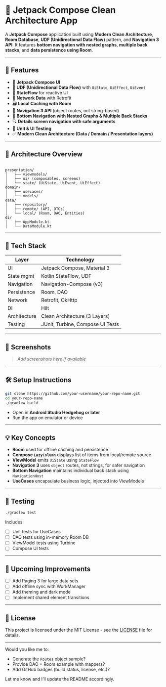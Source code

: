 
# 🚀 Jetpack Compose Clean Architecture App

A **Jetpack Compose** application built using **Modern Clean Architecture**, **Room Database**, **UDF (Unidirectional Data Flow)** pattern, and **Navigation 3 API**. It features **bottom navigation with nested graphs**, **multiple back stacks**, and **data persistence using Room**.

---

## 📱 Features

- 🧱 **Jetpack Compose UI**
- 🧠 **UDF (Unidirectional Data Flow)** with `UiState`, `UiEffect`, `UiEvent`
- 🔁 **StateFlow** for reactive UI
- 📡 **Network Data** with Retrofit
- 🗃️ **Local Caching with Room**
- 🧭 **Navigation 3 API** (object routes, not string-based)
- 🧭 **Bottom Navigation with Nested Graphs & Multiple Back Stacks**
- 🔍 **Details screen navigation with safe arguments**
- 🧪 **Unit & UI Testing**
- ✅ **Modern Clean Architecture (Data / Domain / Presentation layers)**

---

## 🧱 Architecture Overview

```

presentation/
│   ├── viewmodels/
│   ├── ui/ (composables, screens)
│   └── state/ (UiState, UiEvent, UiEffect)
domain/
│   ├── usecases/
│   └── models/
data/
│   ├── repository/
│   ├── remote/ (API, DTOs)
│   └── local/ (Room, DAO, Entities)
di/
│   ├── AppModule.kt
│   └── DataModule.kt

````

---

## 🧪 Tech Stack

| Layer          | Technology                        |
|----------------|-----------------------------------|
| UI             | Jetpack Compose, Material 3       |
| State mgmt     | Kotlin StateFlow, UDF             |
| Navigation     | Navigation-Compose (v3)           |
| Persistence    | Room, DAO                         |
| Network        | Retrofit, OkHttp                  |
| DI             | Hilt                              |
| Architecture   | Clean Architecture (3 Layers)     |
| Testing        | JUnit, Turbine, Compose UI Tests  |

---

## 📸 Screenshots

> _Add screenshots here if available_

---

## 🛠️ Setup Instructions

```bash
git clone https://github.com/your-username/your-repo-name.git
cd your-repo-name
./gradlew build
````

* Open in **Android Studio Hedgehog or later**
* Run the app on emulator or device

---

## 💡 Key Concepts

* **Room** used for offline caching and persistence
* **Compose `LazyColumn`** displays list of items from local/remote source
* **ViewModel** emits `UiState` using `StateFlow`
* **Navigation 3** uses `object` routes, not strings, for safer navigation
* **Bottom Navigation** maintains individual back stack using `NavigationHost`
* **UseCases** encapsulate business logic, injected into ViewModels

---

## 🧪 Testing

```bash
./gradlew test
```

Includes:

* [ ] Unit tests for UseCases
* [ ] DAO tests using in-memory Room DB
* [ ] ViewModel tests using Turbine
* [ ] Compose UI tests

---

## 🚀 Upcoming Improvements

* [ ] Add Paging 3 for large data sets
* [ ] Add offline sync with WorkManager
* [ ] Add theming and dark mode
* [ ] Implement shared element transitions

---

## 📄 License

This project is licensed under the MIT License - see the [LICENSE](LICENSE) file for details.


---

Would you like me to:
- Generate the `Routes` object sample?
- Provide DAO + Room example with mappers?
- Add GitHub badges (build status, license, etc.)?

Let me know and I’ll update the README accordingly.
```
